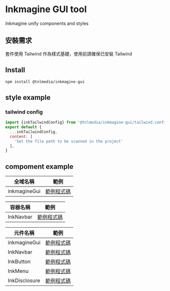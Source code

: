 # Inkmagine GUI tool

Inkmagine unify components and styles

## 安裝需求
套件使用 Tailwind 作為樣式基礎，使用前請確保已安裝 Tailwind

## Install

```bash
npm install @tnlmedia/inkmagine-gui
```

## style example
### tailwind config
```js
import {inkTailwindConfig} from '@tnlmedia/inkmagine-gui/tailwind.config.js'
export default {
  ...inkTailwindConfig,
  content: [
    'Set the file path to be scanned in the project'
  ],
}
```

<!-- example from example folder -->
## compoment example

| 全域名稱 | 範例 |
|---------|---------|
| inkmagineGui| [範例程式碼](./ink-example/inkmagineGui.md)|

| 容器名稱 | 範例 |
|---------|---------|
| InkNavbar |[範例程式碼](./ink-example/InkNavbar.md)|

| 元件名稱 | 範例 |
|---------|---------|
| inkmagineGui| [範例程式碼](./ink-example/inkmagineGui.md)|
| InkNavbar |[範例程式碼](./ink-example/InkNavbar.md)|
| InkButton | [範例程式碼](./ink-example/InkButton.md) | 
| InkMenu | [範例程式碼](./ink-example/InkMenu.md) | 
| InkDisclosure | [範例程式碼](./ink-example/InkDisclosure.md) |

